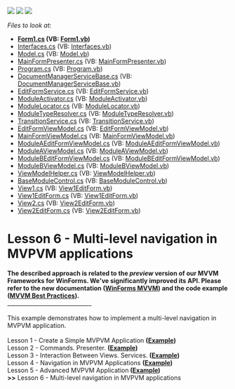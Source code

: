 <!-- default badges list -->
![](https://img.shields.io/endpoint?url=https://codecentral.devexpress.com/api/v1/VersionRange/128615474/14.1.6%2B)
[![](https://img.shields.io/badge/Open_in_DevExpress_Support_Center-FF7200?style=flat-square&logo=DevExpress&logoColor=white)](https://supportcenter.devexpress.com/ticket/details/T146514)
[![](https://img.shields.io/badge/📖_How_to_use_DevExpress_Examples-e9f6fc?style=flat-square)](https://docs.devexpress.com/GeneralInformation/403183)
<!-- default badges end -->
<!-- default file list -->
*Files to look at*:

* **[Form1.cs](./CS/MvpvmNavigation/Form1.cs) (VB: [Form1.vb](./VB/MvpvmNavigation/Form1.vb))**
* [Interfaces.cs](./CS/MvpvmNavigation/Interfaces.cs) (VB: [Interfaces.vb](./VB/MvpvmNavigation/Interfaces.vb))
* [Model.cs](./CS/MvpvmNavigation/Model/Model.cs) (VB: [Model.vb](./VB/MvpvmNavigation/Model/Model.vb))
* [MainFormPresenter.cs](./CS/MvpvmNavigation/Presenter/MainFormPresenter.cs) (VB: [MainFormPresenter.vb](./VB/MvpvmNavigation/Presenter/MainFormPresenter.vb))
* [Program.cs](./CS/MvpvmNavigation/Program.cs) (VB: [Program.vb](./VB/MvpvmNavigation/Program.vb))
* [DocumentManagerServiceBase.cs](./CS/MvpvmNavigation/Services/DocumentManagerServiceBase.cs) (VB: [DocumentManagerServiceBase.vb](./VB/MvpvmNavigation/Services/DocumentManagerServiceBase.vb))
* [EditFormService.cs](./CS/MvpvmNavigation/Services/EditFormService.cs) (VB: [EditFormService.vb](./VB/MvpvmNavigation/Services/EditFormService.vb))
* [ModuleActivator.cs](./CS/MvpvmNavigation/Services/ModuleActivator.cs) (VB: [ModuleActivator.vb](./VB/MvpvmNavigation/Services/ModuleActivator.vb))
* [ModuleLocator.cs](./CS/MvpvmNavigation/Services/ModuleLocator.cs) (VB: [ModuleLocator.vb](./VB/MvpvmNavigation/Services/ModuleLocator.vb))
* [ModuleTypeResolver.cs](./CS/MvpvmNavigation/Services/ModuleTypeResolver.cs) (VB: [ModuleTypeResolver.vb](./VB/MvpvmNavigation/Services/ModuleTypeResolver.vb))
* [TransitionService.cs](./CS/MvpvmNavigation/Services/TransitionService.cs) (VB: [TransitionService.vb](./VB/MvpvmNavigation/Services/TransitionService.vb))
* [EditFormViewModel.cs](./CS/MvpvmNavigation/ViewModels/EditFormViewModel.cs) (VB: [EditFormViewModel.vb](./VB/MvpvmNavigation/ViewModels/EditFormViewModel.vb))
* [MainFormViewModel.cs](./CS/MvpvmNavigation/ViewModels/MainFormViewModel.cs) (VB: [MainFormViewModel.vb](./VB/MvpvmNavigation/ViewModels/MainFormViewModel.vb))
* [ModuleAEditFormViewModel.cs](./CS/MvpvmNavigation/ViewModels/ModuleA/ModuleAEditFormViewModel.cs) (VB: [ModuleAEditFormViewModel.vb](./VB/MvpvmNavigation/ViewModels/ModuleA/ModuleAEditFormViewModel.vb))
* [ModuleAViewModel.cs](./CS/MvpvmNavigation/ViewModels/ModuleA/ModuleAViewModel.cs) (VB: [ModuleAViewModel.vb](./VB/MvpvmNavigation/ViewModels/ModuleA/ModuleAViewModel.vb))
* [ModuleBEditFormViewModel.cs](./CS/MvpvmNavigation/ViewModels/ModuleB/ModuleBEditFormViewModel.cs) (VB: [ModuleBEditFormViewModel.vb](./VB/MvpvmNavigation/ViewModels/ModuleB/ModuleBEditFormViewModel.vb))
* [ModuleBViewModel.cs](./CS/MvpvmNavigation/ViewModels/ModuleB/ModuleBViewModel.cs) (VB: [ModuleBViewModel.vb](./VB/MvpvmNavigation/ViewModels/ModuleB/ModuleBViewModel.vb))
* [ViewModelHelper.cs](./CS/MvpvmNavigation/ViewModels/ViewModelHelper.cs) (VB: [ViewModelHelper.vb](./VB/MvpvmNavigation/ViewModels/ViewModelHelper.vb))
* [BaseModuleControl.cs](./CS/MvpvmNavigation/Views/BaseModuleControl.cs) (VB: [BaseModuleControl.vb](./VB/MvpvmNavigation/Views/BaseModuleControl.vb))
* [View1.cs](./CS/MvpvmNavigation/Views/ModuleA/View1.cs) (VB: [View1EditForm.vb](./VB/MvpvmNavigation/Views/ModuleA/View1EditForm.vb))
* [View1EditForm.cs](./CS/MvpvmNavigation/Views/ModuleA/View1EditForm.cs) (VB: [View1EditForm.vb](./VB/MvpvmNavigation/Views/ModuleA/View1EditForm.vb))
* [View2.cs](./CS/MvpvmNavigation/Views/ModuleB/View2.cs) (VB: [View2EditForm.vb](./VB/MvpvmNavigation/Views/ModuleB/View2EditForm.vb))
* [View2EditForm.cs](./CS/MvpvmNavigation/Views/ModuleB/View2EditForm.cs) (VB: [View2EditForm.vb](./VB/MvpvmNavigation/Views/ModuleB/View2EditForm.vb))
<!-- default file list end -->
# Lesson 6 - Multi-level navigation in MVPVM applications


<strong>The described approach is related to the <em>preview</em> version of our MVVM Frameworks for WinForms. We've significantly improved its API. Please refer to the new documentation (<a href="https://documentation.devexpress.com/#WindowsForms/CustomDocument113955">WinForms MVVM</a>) and the code example (<a href="https://www.devexpress.com/Support/Center/p/T228317">MVVM Best Practices</a>).</strong><br />______________________________<br /><br />This example demonstrates how to implement a multi-level navigation in MVPVM application.<br /><br />Lesson 1 - Create a Simple MVPVM Application <strong>(<a href="https://www.devexpress.com/Support/Center/p/T127068">Example</a>)</strong><br />Lesson 2 - Commands. Presenter. <strong>(<a href="https://www.devexpress.com/Support/Center/p/T127997">Example</a>)</strong><br />Lesson 3 - Interaction Between Views. Services. <strong>(<a href="https://www.devexpress.com/Support/Center/p/T128579">Example</a>)</strong><br />Lesson 4 - Navigation in MVPVM Applications <strong>(<a href="https://www.devexpress.com/Support/Center/p/T136045">Example</a>)</strong><br />Lesson 5 - Advanced MVPVM Application<strong> <strong>(<a href="https://www.devexpress.com/Support/Center/p/T136053">Example</a>)</strong><br />>></strong> Lesson 6 - Multi-level navigation in MVPVM applications

<br/>



